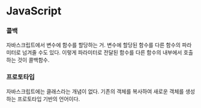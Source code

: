 # JavaScript
### 콜백
자바스크립트에서 변수에 함수를 할당하는 거. 변수에 할당된 함수를 다른 함수의 파라미터로 넘겨줄 수도 있다. 이렇게 파라미터로 전달된 함수를 다른 함수의 내부에서 호출하는 것이 콜백함수.

### 프로토타입
자바스크립트에는 클래스라는 개념이 없다. 기존의 객체를 복사하여 새로운 객체를 생성하는 프로토타입 기반의 언어이다.
